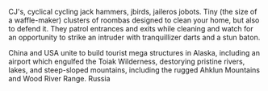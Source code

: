 CJ's, cyclical cycling jack hammers, jbirds, jaileros jobots. Tiny (the size of a waffle-maker) clusters of roombas designed to clean your home, but also to defend it. They patrol entrances and exits while cleaning and watch for an opportunity to strike an intruder with tranquillizer darts and a stun baton.

China and USA unite to build tourist mega structures in Alaska, including an airport which engulfed the Toiak Wilderness, destorying pristine rivers, lakes, and steep-sloped mountains, including the rugged Ahklun Mountains and Wood River Range. Russia 